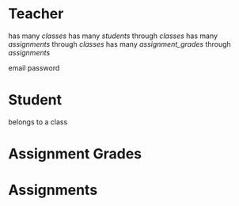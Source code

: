 # Teacher
has many *classes*
has many *students* through *classes*
has many *assignments* through *classes*
has many *assignment_grades* through *assignments*

email
password

# Student
belongs to a class

# Assignment Grades


# Assignments